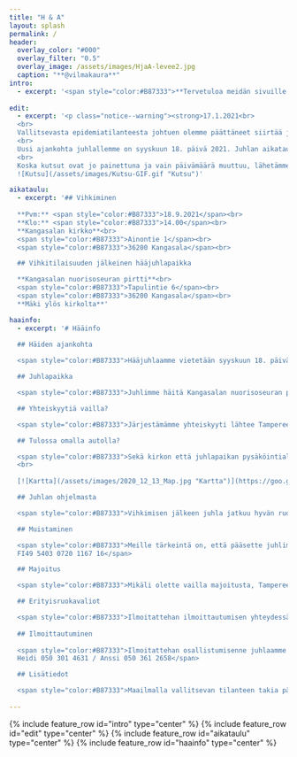 ```yaml
---
title: "H & A"
layout: splash
permalink: /
header:
  overlay_color: "#000"
  overlay_filter: "0.5"
  overlay_image: /assets/images/HjaA-levee2.jpg
  caption: "**@vilmakaura**"
intro: 
  - excerpt: '<span style="color:#B87333">**Tervetuloa meidän sivuille! Täältä löydät kaiken tarpeellisen sekä ajankohtaisen tiedon hääjuhlaamme liittyen.**</span>'
  
edit:
  - excerpt: '<p class="notice--warning"><strong>17.1.2021<br>
  <br>
  Vallitsevasta epidemiatilanteesta johtuen olemme päättäneet siirtää juhlamme ajankohtaa.<br>
  <br>
  Uusi ajankohta juhlallemme on syyskuun 18. päivä 2021. Juhlan aikataulu sekä paikka säilyvät alkuperäisen suunnitelman mukaisina.<br>
  <br>
  Koska kutsut ovat jo painettuna ja vain päivämäärä muuttuu, lähetämme uuden kutsun ohessa virtuaalisena.</strong></p>    
  ![Kutsu](/assets/images/Kutsu-GIF.gif "Kutsu")'

aikataulu:
  - excerpt: '## Vihkiminen
  
  **Pvm:** <span style="color:#B87333">18.9.2021</span><br>  
  **Klo:** <span style="color:#B87333">14.00</span><br>  
  **Kangasalan kirkko**<br>  
  <span style="color:#B87333">Ainontie 1</span><br>  
  <span style="color:#B87333">36200 Kangasala</span><br>

  ## Vihkitilaisuuden jälkeinen hääjuhlapaikka

  **Kangasalan nuorisoseuran pirtti**<br>
  <span style="color:#B87333">Tapulintie 6</span><br>
  <span style="color:#B87333">36200 Kangasala</span><br>
  **Mäki ylös kirkolta**'

haainfo:
  - excerpt: '# Hääinfo
  
  ## Häiden ajankohta

  <span style="color:#B87333">Hääjuhlaamme vietetään syyskuun 18. päivänä 2021, mikäli olosuhteet sen sallivat. Tiedotamme mahdollisista muutoksista juhlapäivän lähestyessä.</span>

  ## Juhlapaikka

  <span style="color:#B87333">Juhlimme häitä Kangasalan nuorisoseuran pirtillä, osoitteessa Tapulintie 6. Matka kirkolta juhlapaikalle on lyhyt, vain noin 200 metriä. Juhlapaikalla on rajallisesti paikoitustilaa.</span>

  ## Yhteiskyytiä vailla?

  <span style="color:#B87333">Järjestämämme yhteiskyyti lähtee Tampereen keskustasta Rautatieaseman lähistöltä klo 13. Ilmoitattehan osallistumisenne yhteiskyytiin juhlaan ilmoittautumisen yhteydessä. Yhteiskuljetukseen ilmoittautuneille ilmoitetaan kuljetuksen tarkempi lähtöpaikka yksityiskohtien varmistuttua.</span>

  ## Tulossa omalla autolla?

  <span style="color:#B87333">Sekä kirkon että juhlapaikan pysäköintialueilla on rajallinen määrä pysäköintitilaa.</span><br>
  <br>
      
  [![Kartta](/assets/images/2020_12_13_Map.jpg "Kartta")](https://goo.gl/maps/9xy6chAvV9M9UFrn8)

  ## Juhlan ohjelmasta

  <span style="color:#B87333">Vihkimisen jälkeen juhla jatkuu hyvän ruoan, mukavan ohjelman, maittavan kahvin, leppoisan yhdessäolon sekä elävän musiikin merkeissä.</span>

  ## Muistaminen

  <span style="color:#B87333">Meille tärkeintä on, että pääsette juhlimaan kanssamme. Mikäli haluatte muistaa meitä, toivomme tavaralahjan sijasta muistamista yhteiselle häätilillemme<br>
  FI49 5403 0720 1167 16</span>

  ## Majoitus

  <span style="color:#B87333">Mikäli olette vailla majoitusta, Tampereella on monia hyviä hotelleja. Kuljetuksen lähtö- ja paluupaikan lähistöllä sijaitsevat esimerkiksi Scandic Tampere Station ja Sokos Hotel Torni Tampere.</span>

  ## Erityisruokavaliot

  <span style="color:#B87333">Ilmoitattehan ilmoittautumisen yhteydessä mahdolliset erityisruokavaliot.</span>
  
  ## Ilmoittautuminen
  
  <span style="color:#B87333">Ilmoitattehan osallistumisenne juhlaamme 15.8.2021 mennessä.<br>
  Heidi 050 301 4631 / Anssi 050 361 2658</span>

  ## Lisätiedot

  <span style="color:#B87333">Maailmalla vallitsevan tilanteen takia päivitämme ajantasaiset tiedot hääjuhlastamme tälle sivustolle.</span><br>'
  
---
```


{% include feature_row id="intro" type="center" %}
{% include feature_row id="edit" type="center" %}
{% include feature_row id="aikataulu" type="center" %}
{% include feature_row id="haainfo" type="center" %}

